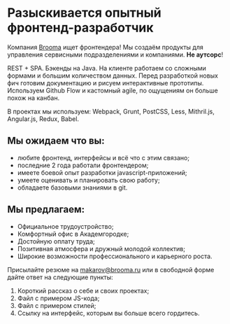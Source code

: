 # Разыскивается опытный фронтенд-разработчик

Компания [Brooma](http://brooma.ru/) ищет фронтендера! Мы создаём продукты для управления сервисными подразделениями и компаниями. **Не аутсорс**!

REST + SPA. Бэкенды на Java. На клиенте работаем со сложными формами и большим количеством данных. Перед разработкой новых фич готовим документацию и рисуем интерактивные прототипы. Используем Github Flow и кастомный agile, по ощущениям он больше похож на канбан.

В проектах мы используем: Webpack, Grunt, PostCSS, Less, Mithril.js, Angular.js, Redux, Babel.

## Мы ожидаем что вы:
* любите фронтенд, интерфейсы и всё что с этим связано;
* последние 2 года работали фронтендером;
* имеете боевой опыт разработки javascript-приложений;
* умеете оценивать и планировать свою работу;
* обладаете базовыми знаниями в git.

## Мы предлагаем:
* Официальное трудоустройство;
* Комфортный офис в Академгородке;
* Достойную оплату труда;
* Позитивная атмосфера и дружный молодой коллектив;
* Широкие возможности профессионального и карьерного роста.

Присылайте резюме на makarov@brooma.ru или в свободной форме дайте ответ на следующие пункты:

1. Короткий рассказ о себе и своих проектах; 
2. Файл с примером JS-кода; 
3. Файл с примером стилей; 
4. Ссылку на интерфейс, которым вы больше всего гордитесь.
